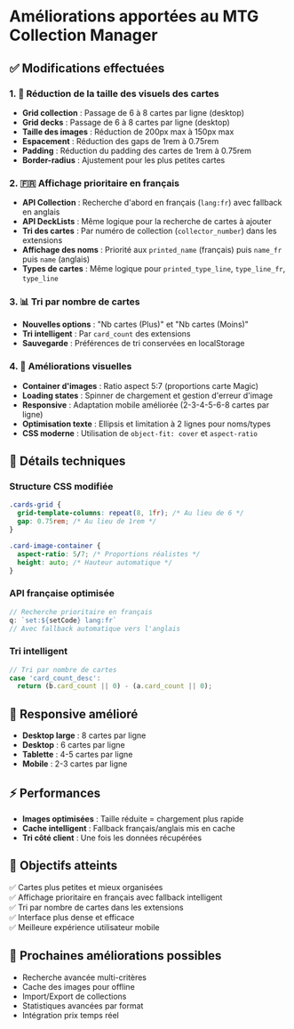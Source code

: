 # Améliorations apportées au MTG Collection Manager

## ✅ Modifications effectuées

### 1. 🎨 Réduction de la taille des visuels des cartes

- **Grid collection** : Passage de 6 à 8 cartes par ligne (desktop)
- **Grid decks** : Passage de 6 à 8 cartes par ligne (desktop)  
- **Taille des images** : Réduction de 200px max à 150px max
- **Espacement** : Réduction des gaps de 1rem à 0.75rem
- **Padding** : Réduction du padding des cartes de 1rem à 0.75rem
- **Border-radius** : Ajustement pour les plus petites cartes

### 2. 🇫🇷 Affichage prioritaire en français

- **API Collection** : Recherche d'abord en français (`lang:fr`) avec fallback en anglais
- **API DeckLists** : Même logique pour la recherche de cartes à ajouter
- **Tri des cartes** : Par numéro de collection (`collector_number`) dans les extensions
- **Affichage des noms** : Priorité aux `printed_name` (français) puis `name_fr` puis `name` (anglais)
- **Types de cartes** : Même logique pour `printed_type_line`, `type_line_fr`, `type_line`

### 3. 📊 Tri par nombre de cartes

- **Nouvelles options** : "Nb cartes (Plus)" et "Nb cartes (Moins)"
- **Tri intelligent** : Par `card_count` des extensions
- **Sauvegarde** : Préférences de tri conservées en localStorage

### 4. 🎯 Améliorations visuelles

- **Container d'images** : Ratio aspect 5:7 (proportions carte Magic)
- **Loading states** : Spinner de chargement et gestion d'erreur d'image
- **Responsive** : Adaptation mobile améliorée (2-3-4-5-6-8 cartes par ligne)
- **Optimisation texte** : Ellipsis et limitation à 2 lignes pour noms/types
- **CSS moderne** : Utilisation de `object-fit: cover` et `aspect-ratio`

## 🔧 Détails techniques

### Structure CSS modifiée
```css
.cards-grid {
  grid-template-columns: repeat(8, 1fr); /* Au lieu de 6 */
  gap: 0.75rem; /* Au lieu de 1rem */
}

.card-image-container {
  aspect-ratio: 5/7; /* Proportions réalistes */
  height: auto; /* Hauteur automatique */
}
```

### API française optimisée
```javascript
// Recherche prioritaire en français
q: `set:${setCode} lang:fr`
// Avec fallback automatique vers l'anglais
```

### Tri intelligent
```javascript
// Tri par nombre de cartes
case 'card_count_desc':
  return (b.card_count || 0) - (a.card_count || 0);
```

## 📱 Responsive amélioré

- **Desktop large** : 8 cartes par ligne
- **Desktop** : 6 cartes par ligne  
- **Tablette** : 4-5 cartes par ligne
- **Mobile** : 2-3 cartes par ligne

## ⚡ Performances

- **Images optimisées** : Taille réduite = chargement plus rapide
- **Cache intelligent** : Fallback français/anglais mis en cache
- **Tri côté client** : Une fois les données récupérées

## 🎯 Objectifs atteints

✅ Cartes plus petites et mieux organisées  
✅ Affichage prioritaire en français avec fallback intelligent  
✅ Tri par nombre de cartes dans les extensions  
✅ Interface plus dense et efficace  
✅ Meilleure expérience utilisateur mobile  

## 🚀 Prochaines améliorations possibles

- Recherche avancée multi-critères
- Cache des images pour offline
- Import/Export de collections
- Statistiques avancées par format
- Intégration prix temps réel
